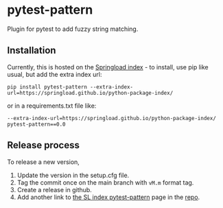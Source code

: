 # pytest-pattern
Plugin for pytest to add fuzzy string matching.

## Installation

Currently, this is hosted on the [Springload index](https://springload.github.io/python-package-index/) - 
to install, use pip like usual, but add the extra index url:

```
pip install pytest-pattern --extra-index-url=https://springload.github.io/python-package-index/
```

or in a requirements.txt file like:

```
--extra-index-url=https://springload.github.io/python-package-index/
pytest-pattern==0.0
```

## Release process

To release a new version, 
1. Update the version in the setup.cfg file.
2. Tag the commit once on the main branch with `vM.m` format tag. 
3. Create a release in github.
4. Add another link to [the SL index pytest-pattern](https://springload.github.io/python-package-index/pytest-pattern) page in the [repo](https://github.com/springload/python-package-index/edit/pytest-pattern-initial-release/pytest-pattern/index.html).
